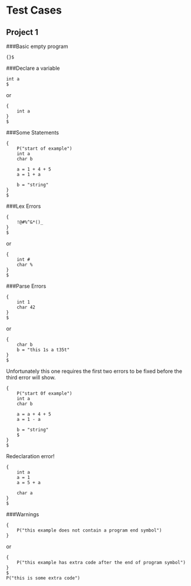 Test Cases
==========

Project 1
---------
###Basic empty program
```
{}$
```

###Declare a variable
```
int a
$
```
or
```
{
    int a
}
$
```

###Some Statements
```
{
    P("start of example")
    int a
    char b
    
    a = 1 + 4 + 5
    a = 1 + a
    
    b = "string"
}
$
```

###Lex Errors
```
{
    !@#%^&*()_
}
$
```
or
```
{
    int #
    char %
}
$
```

###Parse Errors
```
{
    int 1
    char 42
}
$
```
or
```
{
    char b
    b = "this 1s a t35t"
}
$
```
Unfortunately this one requires the first two errors to be fixed before the third error will show.
```
{
    P("start 0f example")
    int a
    char b
    
    a = a + 4 + 5
    a = 1 - a
    
    b = "string"
    $
}
$
```
Redeclaration error!
```
{
    int a
    a = 1
    a = 5 + a
    
    char a
}
$
```

###Warnings
```
{
    P("this example does not contain a program end symbol")
}
```
or
```
{
    P("this example has extra code after the end of program symbol")
}
$
P("this is some extra code")
```
